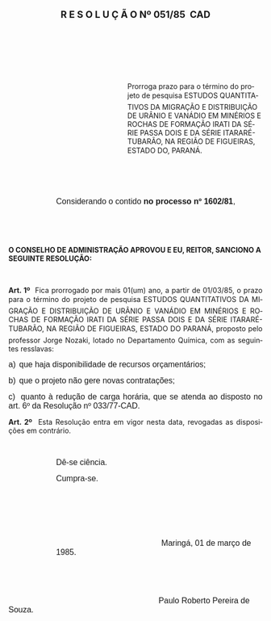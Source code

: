 <body lang=PT-BR style='tab-interval:35.4pt'>

<div class=Section1>

<h1 align=center style='text-align:center'><b><span style='font-size:14.0pt;
mso-bidi-font-size:10.0pt'>R E S O L U Ç Ã O Nº 051/85  CAD<o:p></o:p></span></b></h1>

<p class=MsoNormal><span style='font-size:12.0pt;mso-bidi-font-size:10.0pt;
font-family:Arial'><![if !supportEmptyParas]>&nbsp;<![endif]><o:p></o:p></span></p>

<p class=MsoNormal><span style='font-size:12.0pt;mso-bidi-font-size:10.0pt;
font-family:Arial'><![if !supportEmptyParas]>&nbsp;<![endif]><o:p></o:p></span></p>

<p class=MsoNormal><span style='font-size:12.0pt;mso-bidi-font-size:10.0pt;
font-family:Arial'><![if !supportEmptyParas]>&nbsp;<![endif]><o:p></o:p></span></p>

<p class=MsoBodyTextIndent style='margin-left:177.0pt'>Prorroga prazo para o
término do projeto de pesquisa ESTUDOS QUANTITATIVOS DA MIGRAÇÃO E
DISTRIBUIÇÃO DE URÂNIO E VANÁDIO EM MINÉRIOS E ROCHAS DE FORMAÇÃO IRATI DA
SÉRIE PASSA DOIS E DA SÉRIE ITARARÉ-TUBARÃO, NA REGIÃO DE FIGUEIRAS, ESTADO DO,
PARANÁ.</p>

<p class=MsoNormal style='margin-left:70.8pt'><b><span style='font-size:12.0pt;
mso-bidi-font-size:10.0pt;font-family:Arial'><![if !supportEmptyParas]>&nbsp;<![endif]><o:p></o:p></span></b></p>

<p class=MsoNormal style='margin-left:70.8pt'><b><span style='font-size:12.0pt;
mso-bidi-font-size:10.0pt;font-family:Arial'><![if !supportEmptyParas]>&nbsp;<![endif]><o:p></o:p></span></b></p>

<p class=MsoNormal style='text-indent:70.9pt'><span style='font-size:12.0pt;
mso-bidi-font-size:10.0pt;font-family:Arial'>Considerando o contido <b>no
processo nº 1602/81</b>,<o:p></o:p></span></p>

<p class=MsoNormal style='margin-left:70.8pt'><span style='font-size:12.0pt;
mso-bidi-font-size:10.0pt;font-family:Arial'><![if !supportEmptyParas]>&nbsp;<![endif]><o:p></o:p></span></p>

<p class=MsoNormal style='margin-left:70.8pt'><span style='font-size:12.0pt;
mso-bidi-font-size:10.0pt;font-family:Arial'><![if !supportEmptyParas]>&nbsp;<![endif]><o:p></o:p></span></p>

<p class=MsoBodyTextIndent2><b>O CONSELHO DE ADMINISTRAÇÃO APROVOU E EU,
REITOR, SANCIONO A SEGUINTE RESOLUÇÃO:<o:p></o:p></b></p>

<p class=MsoNormal style='margin-left:70.8pt'><span style='font-size:12.0pt;
mso-bidi-font-size:10.0pt;font-family:Arial'><![if !supportEmptyParas]>&nbsp;<![endif]><o:p></o:p></span></p>

<p class=MsoBodyTextIndent2 style='text-align:justify'><b>Art. 1º</b><span
style="mso-spacerun: yes">  </span>Fica prorrogado por mais 01(um) ano, a
partir de 01/03/85, o prazo para o término do projeto de pesquisa ESTUDOS
QUANTITATIVOS DA MIGRAÇÃO E DISTRIBUIÇÃO DE URÂNIO E VANÁDIO EM MINÉRIOS E
ROCHAS DE FORMAÇÃO IRATI DA SÉRIE PASSA DOIS E DA SÉRIE ITARARÉ-TUBARÃO, NA
REGIÃO DE FIGUEIRAS, ESTADO DO PARANÁ, proposto pelo professor Jorge Nozaki,
lotado no Departamento Química, com as seguintes resslavas:</p>

<p class=MsoNormal style='margin-left:0cm;text-align:justify;text-indent:0cm;
mso-list:l0 level1 lfo1;tab-stops:list 14.2pt'><![if !supportLists]><span
style='font-size:12.0pt;mso-bidi-font-size:10.0pt;font-family:Arial'>a)<span
style='font:7.0pt "Times New Roman"'>&nbsp;&nbsp; </span></span><![endif]><span
style='font-size:12.0pt;mso-bidi-font-size:10.0pt;font-family:Arial'>que haja
disponibilidade de recursos orçamentários;<o:p></o:p></span></p>

<p class=MsoNormal style='margin-left:0cm;text-align:justify;text-indent:0cm;
mso-list:l0 level1 lfo1;tab-stops:list 14.2pt'><![if !supportLists]><span
style='font-size:12.0pt;mso-bidi-font-size:10.0pt;font-family:Arial'>b)<span
style='font:7.0pt "Times New Roman"'>&nbsp;&nbsp; </span></span><![endif]><span
style='font-size:12.0pt;mso-bidi-font-size:10.0pt;font-family:Arial'>que o
projeto não gere novas contratações;<o:p></o:p></span></p>

<p class=MsoNormal style='margin-left:0cm;text-align:justify;text-indent:0cm;
mso-list:l0 level1 lfo1;tab-stops:list 0cm left 14.2pt'><![if !supportLists]><span
style='font-size:12.0pt;mso-bidi-font-size:10.0pt;font-family:Arial'>c)<span
style='font:7.0pt "Times New Roman"'>&nbsp;&nbsp; </span></span><![endif]><span
style='font-size:12.0pt;mso-bidi-font-size:10.0pt;font-family:Arial'>quanto à
redução de carga horária, que se atenda ao disposto no art. 6º da Resolução nº
033/77-CAD.<o:p></o:p></span></p>

<p class=MsoBodyTextIndent3 style='text-align:justify'><b>Art. 2º</b><span
style="mso-spacerun: yes">  </span>Esta Resolução entra em vigor nesta data,
revogadas as disposições em contrário.</p>

<p class=MsoNormal style='margin-left:70.8pt;text-align:justify'><span
style='font-size:12.0pt;mso-bidi-font-size:10.0pt;font-family:Arial'><![if !supportEmptyParas]>&nbsp;<![endif]><o:p></o:p></span></p>

<p class=MsoNormal style='margin-left:70.8pt;text-align:justify'><span
style='font-size:12.0pt;mso-bidi-font-size:10.0pt;font-family:Arial'>Dê-se
ciência.<o:p></o:p></span></p>

<p class=MsoNormal style='margin-left:70.8pt;text-align:justify'><span
style='font-size:12.0pt;mso-bidi-font-size:10.0pt;font-family:Arial'>Cumpra-se.<o:p></o:p></span></p>

<p class=MsoNormal style='margin-left:70.8pt'><span style='font-size:12.0pt;
mso-bidi-font-size:10.0pt;font-family:Arial'><![if !supportEmptyParas]>&nbsp;<![endif]><o:p></o:p></span></p>

<p class=MsoNormal style='margin-left:70.8pt'><span style='font-size:12.0pt;
mso-bidi-font-size:10.0pt;font-family:Arial'><![if !supportEmptyParas]>&nbsp;<![endif]><o:p></o:p></span></p>

<p class=MsoNormal style='margin-left:70.8pt'><span style='font-size:12.0pt;
mso-bidi-font-size:10.0pt;font-family:Arial'><![if !supportEmptyParas]>&nbsp;<![endif]><o:p></o:p></span></p>

<p class=MsoNormal style='margin-left:70.8pt'><span style='font-size:12.0pt;
mso-bidi-font-size:10.0pt;font-family:Arial'><span style='mso-tab-count:4'>                                               </span>Maringá,
01 de março de 1985.<o:p></o:p></span></p>

<p class=MsoNormal style='margin-left:70.8pt'><span style='font-size:12.0pt;
mso-bidi-font-size:10.0pt;font-family:Arial'><![if !supportEmptyParas]>&nbsp;<![endif]><o:p></o:p></span></p>

<p class=MsoNormal style='margin-left:70.8pt'><span style='font-size:12.0pt;
mso-bidi-font-size:10.0pt;font-family:Arial'><![if !supportEmptyParas]>&nbsp;<![endif]><o:p></o:p></span></p>

<p class=MsoNormal><span style='font-size:12.0pt;mso-bidi-font-size:10.0pt;
font-family:Arial'><span style='mso-tab-count:4'>                                               </span><span
style="mso-spacerun: yes">                    </span>Paulo Roberto Pereira de
Souza.<o:p></o:p></span></p>

</div>

</body>
